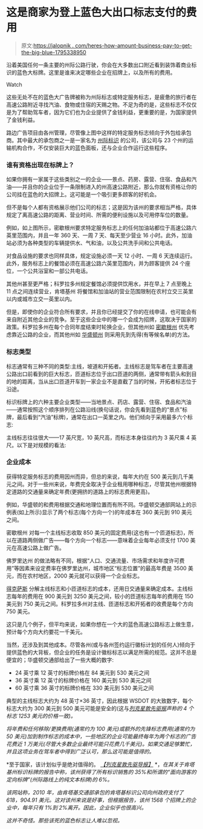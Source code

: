 # 这是商家为登上蓝色大出口标志支付的费用

> 原文:[https://jalopnik . com/heres-how-amount-business-pay-to-get-the-big-blue-1795338950](https://jalopnik.com/heres-how-much-businesses-pay-to-get-on-those-big-blue-1795338950)

沿着美国任何一条主要的州际公路行驶，你会在大多数出口附近看到装饰着商业标识的蓝色大标牌。这里是谁来决定哪些企业在招牌上，以及所有的费用。

Watch

这些无处不在的蓝色大广告牌被称为州际标志或特定服务标志，是疲惫的旅行者在高速公路附近寻找汽油、食物或住宿的天赐之物。不足为奇的是，这些标志不仅仅是为了帮助驾车者，因为它们也为企业提供了金钱利益，更重要的是，为国家提供了金钱利益。

路边广告项目由各州管理，尽管像上图中这样的特定服务标志倾向于外包给承包商。其中最大的承包商之一是一家名为 [州际标识](http://www.interstatelogos.com/main/#) 的公司，该公司与 23 个州的运输机构合作，不仅安装巨大的蓝色面板，还与企业合作运行这些程序。

### 谁有资格出现在标牌上？

如果你拥有一家属于这些类别之一的企业——景点、药房、露营、住宿、食品和汽油——并且你的企业位于一条限制进入的州高速公路附近，那么你就有资格让你的公司挂在蓝色的大招牌上。这可能是一个吸引更多顾客的好机会。

但不是每个人都有资格展示他们公司的标志；这是因为该州的要求相当严格，具体规定了离高速公路的距离、营业时间、所需的便利设施以及可用停车位的数量。

例如，如上图所示，密歇根州要求特定服务标志上的任何加油站都位于高速公路六英里范围内，并且一年 360 天、一周 7 天、每天至少营业 16 小时。此外，加油站必须为各种类型的车辆提供水、气和油，以及公共洗手间和公共电话。

对食品设施的要求也同样具体，规定设施必须一天 12 小时、一周 6 天连续运行。此外，服务标志上的餐馆必须在高速公路六英里范围内，并为顾客提供 24 个座位，一个公共浴室和一部公共电话。

其他州甚至更严格；科罗拉多州规定餐馆必须提供饮用水，并在早上 7 点至晚上 11 点之间连续营业，肯塔基州 将餐馆和加油站的营业范围限制在农村立交三英里以内或城市立交一英里以内。

但是，即使你的企业符合所有要求，并且你已经提交了你的在线申请，也可能会有来自附近其他企业的竞争。至于这些企业中的哪一个会成为招牌，这取决于国家的政策。科罗拉多州在每个合同年度结束时轮换企业，但其他州如 [密歇根州](http://mdotcf.state.mi.us/public/tands/Details_Web/mdot_signing_logoweb.pdf) 优先考虑靠近公路的企业，而其他州如 [华盛顿州](https://www.wsdot.wa.gov/Operations/Traffic/Signs/faq.htm) 则采用先到先得(有等候名单)的方法。

### **标志类型**

标志通常有三种不同的类型:主线，坡道和开拓者。主线标志是驾车者在主要高速公路出口前看到的巨大标志，匝道标志位于出口匝道的两侧，通常带有箭头和到目的地的距离，当从出口匝道开车到一家企业不是直截了当的时候，开拓者标志位于沿途。

标识标牌上的六种主要企业类型——当地景点、药店、露营、住宿、食品和汽油——通常按照这个顺序排列在公路沿线(换句话说，你会先看到蓝色的“景点”标牌，最后看到“汽油”标牌)，通常在出口一英里之内。他们倾向于采用最多六个标志:

主线标志往往很大——17 英尺宽，10 英尺高，而标志本身往往约为 3 英尺乘 4 英尺。以下是对规模的看法:

### **企业成本**

获得特定服务标志的费用因州而异，但总的来说，每年大约在 500 美元到几千美元之间。对于一些州来说，年费完全取决于企业租用哪种标志，尽管其他州根据特定道路的交通量来确定年费(更拥挤的道路上的标志费用更高)。

例如，华盛顿的和费用根据交通和地理位置而有所不同。华盛顿交通部网站上的示例表(如上所示)显示了两个标志(每个方向一个)的年成本在 360 美元到 910 美元之间。

密歇根州 对每一个主线标志收取 850 美元的固定费用(这也有一个匝道标志)，所以在道路两侧做广告——每个方向一个标志——意味着企业每年必须支付 1700 美元在高速公路上做广告。

佛罗里达州 的做法略有不同，根据“人口、交通流量、市场需求和年度许可费用”等因素来设定费率在佛罗里达州，城市地区“标志位置”的最高年费是 3500 美元，而在农村地区，2000 美元就可以获得一个企业标志。

[得克萨斯](http://www.lone-starlogos.com/?logos) 分解主线标志和小匝道标志的成本，还用日交通量来确定成本。主线标志每年的费用在 900 美元到 3250 美元之间，较小的匝道标志每年的费用在 150 美元到 750 美元之间。科罗拉多州对主线、匝道标志和开拓者的收费是每个方向 750 美元。

这只是几个例子，但平均来说，如果你想在一个大的蓝色高速公路标志上做生意，预计每个方向大约要花一千美元。

当然，还涉及到其他成本。尽管各州(或与各州签约运行徽标计划的任何人)倾向于提供蓝色的大背板，但企业的任务是设计徽标标志以满足所需的规范。这并不总是便宜的；华盛顿交通部给出了一些大概的数字:

*   24 英寸乘 12 英寸的标牌价格在 84 美元到 530 美元之间
*   36 英寸乘 12 英寸的标牌价格在 160 美元到 530 美元之间
*   60 英寸乘 36 英寸的标牌价格在 330 美元到 530 美元之间

典型的主线标志大约为 48 英寸×36 英寸，因此根据 WSDOT 的大致数字，每个标志大约为 300 美元到 500 美元可能是安全的(这与[*列克星敦先驱报*](http://www.kentucky.com/news/business/article44124261.html)*声称的 4 个标志 1253 美元的价格一致)。*

*将年费和任何移除/更换费用(通常约为 100 美元)或额外的先锋标志费用(通常约为 50 美元)加到制作标志的成本中，一些地区的企业可能最终每年为两个标志的广告花费近 1 万美元(尽管大多数企业最终可能只花费几千美元)。如果交通足够繁忙，并且这项业务在驾车者中得到广泛认可，那么这可能是值得的。*

*至于国家，该计划似乎是绝对值得的。 [*【列克星敦先驱导报】*](http://www.kentucky.com/news/business/article44124261.html) *，*在其关于肯塔基州标识标牌的报告中称，该州获得了所有标识销售的 35%和所谓的“面向游客的定向标牌”(州际路线上的纯文本标牌)的 6%。*

*该网站称，2010 年，由肯塔基交通部承包的肯塔基标识公司向州政府支付了 618，904.91 美元。这对该州来说是好事，但根据报告，该州 1568 个招牌上的企业中，每年只有 1%到 2%离开。因此，企业似乎也很高兴。*

*这并不奇怪。那些该死的蓝色标志让人难以忽视。*
